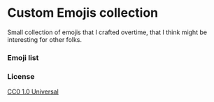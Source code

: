 # Custom Emojis collection

Small collection of emojis that I crafted overtime, that I think might be interesting for other folks.

### Emoji list


### License

[CC0 1.0 Universal](LICENSE)
